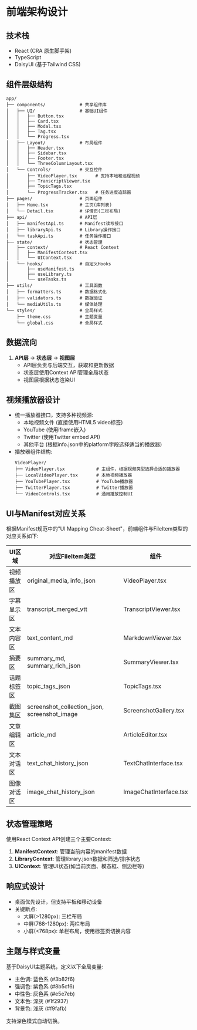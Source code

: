 # 前端架构设计

## 技术栈
- React (CRA 原生脚手架)
- TypeScript
- DaisyUI (基于Tailwind CSS)

## 组件层级结构

```
app/
├── components/             # 共享组件库
│   ├── UI/                 # 基础UI组件
│   │   ├── Button.tsx
│   │   ├── Card.tsx
│   │   ├── Modal.tsx
│   │   ├── Tag.tsx
│   │   └── Progress.tsx
│   ├── Layout/             # 布局组件
│   │   ├── Header.tsx
│   │   ├── Sidebar.tsx
│   │   ├── Footer.tsx
│   │   └── ThreeColumnLayout.tsx
│   └── Controls/           # 交互控件
│       ├── VideoPlayer.tsx       # 支持本地和远程视频
│       ├── TranscriptViewer.tsx
│       ├── TopicTags.tsx
│       └── ProgressTracker.tsx   # 任务进度追踪器
├── pages/                  # 页面组件
│   ├── Home.tsx            # 主页(库列表)
│   └── Detail.tsx          # 详情页(三栏布局)
├── api/                    # API层
│   ├── manifestApi.ts      # Manifest读写接口
│   ├── libraryApi.ts       # Library操作接口
│   └── taskApi.ts          # 任务操作接口
├── state/                  # 状态管理
│   ├── context/            # React Context
│   │   ├── ManifestContext.tsx
│   │   └── UIContext.tsx
│   └── hooks/              # 自定义Hooks
│       ├── useManifest.ts
│       ├── useLibrary.ts
│       └── useTasks.ts
├── utils/                  # 工具函数
│   ├── formatters.ts       # 数据格式化
│   ├── validators.ts       # 数据验证
│   └── mediaUtils.ts       # 媒体处理
└── styles/                 # 全局样式
    ├── theme.css           # 主题变量
    └── global.css          # 全局样式
```

## 数据流向

1. **API层** → **状态层** → **视图层**
   - API层负责与后端交互，获取和更新数据
   - 状态层使用Context API管理全局状态
   - 视图层根据状态渲染UI

## 视频播放器设计

- 统一播放器接口，支持多种视频源:
  - 本地视频文件 (直接使用HTML5 video标签)
  - YouTube (使用iframe嵌入)
  - Twitter (使用Twitter embed API)
  - 其他平台 (根据info.json中的platform字段选择适当的播放器)
- 播放器组件结构:
  ```
  VideoPlayer/
  ├── VideoPlayer.tsx            # 主组件，根据视频类型选择合适的播放器
  ├── LocalVideoPlayer.tsx       # 本地视频播放器
  ├── YouTubePlayer.tsx          # YouTube播放器
  ├── TwitterPlayer.tsx          # Twitter播放器
  └── VideoControls.tsx          # 通用播放控制UI
  ```

## UI与Manifest对应关系

根据Manifest规范中的"UI Mapping Cheat-Sheet"，前端组件与FileItem类型的对应关系如下:

| UI区域 | 对应FileItem类型 | 组件 |
|--------|-----------------|------|
| 视频播放区 | original_media, info_json | VideoPlayer.tsx |
| 字幕显示区 | transcript_merged_vtt | TranscriptViewer.tsx |
| 文本内容区 | text_content_md | MarkdownViewer.tsx |
| 摘要区 | summary_md, summary_rich_json | SummaryViewer.tsx |
| 话题标签区 | topic_tags_json | TopicTags.tsx |
| 截图集区 | screenshot_collection_json, screenshot_image | ScreenshotGallery.tsx |
| 文章编辑区 | article_md | ArticleEditor.tsx |
| 文本对话区 | text_chat_history_json | TextChatInterface.tsx |
| 图像对话区 | image_chat_history_json | ImageChatInterface.tsx |

## 状态管理策略

使用React Context API创建三个主要Context:
1. **ManifestContext**: 管理当前内容的manifest数据
2. **LibraryContext**: 管理library.json数据和筛选/排序状态
3. **UIContext**: 管理UI状态(如当前页面、模态框、侧边栏等)

## 响应式设计

- 桌面优先设计，但支持平板和移动设备
- 关键断点:
  - 大屏(>1280px): 三栏布局
  - 中屏(768-1280px): 两栏布局
  - 小屏(<768px): 单栏布局，使用标签页切换内容

## 主题与样式变量

基于DaisyUI主题系统，定义以下全局变量:
- 主色调: 蓝色系 (#3b82f6)
- 强调色: 紫色系 (#8b5cf6)
- 中性色: 灰色系 (#e5e7eb)
- 文本色: 深灰 (#1f2937)
- 背景色: 浅灰 (#f9fafb)

支持深色模式自动切换。 